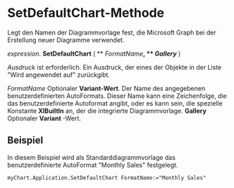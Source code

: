 
# SetDefaultChart-Methode

Legt den Namen der Diagrammvorlage fest, die Microsoft Graph bei der Erstellung neuer Diagramme verwendet.

 _expression_. **SetDefaultChart** ( ** _FormatName_**, ** _Gallery_** )

 _Ausdruck_ ist erforderlich. Ein Ausdruck, der eines der Objekte in der Liste "Wird angewendet auf" zurückgibt.

 _FormatName_ Optionaler **Variant-Wert**. Der Name des angegebenen benutzerdefinierten AutoFormats. Dieser Name kann eine Zeichenfolge, die das benutzerdefinierte Autoformat angibt, oder es kann sein, die spezielle Konstante **XlBuiltIn** an, der die integrierte Diagrammvorlage.
 **Gallery** Optionaler **Variant** -Wert.

## Beispiel

In diesem Beispiel wird als Standarddiagrammvorlage das benutzerdefinierte AutoFormat "Monthly Sales" festgelegt.


```
myChart.Application.SetDefaultChart FormatName:="Monthly Sales"
```

